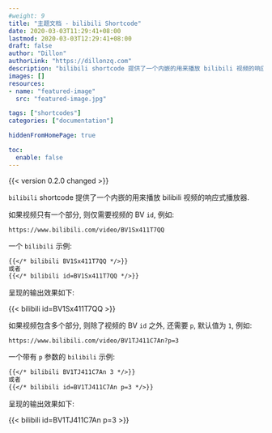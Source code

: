 ```yaml
---
#weight: 9
title: "主题文档 - bilibili Shortcode"
date: 2020-03-03T11:29:41+08:00
lastmod: 2020-03-03T12:29:41+08:00
draft: false
author: "Dillon"
authorLink: "https://dillonzq.com"
description: "bilibili shortcode 提供了一个内嵌的用来播放 bilibili 视频的响应式播放器."
images: []
resources:
- name: "featured-image"
  src: "featured-image.jpg"

tags: ["shortcodes"]
categories: ["documentation"]

hiddenFromHomePage: true

toc:
  enable: false
---
```


{{< version 0.2.0 changed >}}

`bilibili` shortcode 提供了一个内嵌的用来播放 bilibili 视频的响应式播放器.

<!--more-->

如果视频只有一个部分, 则仅需要视频的 BV `id`, 例如:

```code
https://www.bilibili.com/video/BV1Sx411T7QQ
```

一个 `bilibili` 示例:

```markdown
{{</* bilibili BV1Sx411T7QQ */>}}
或者
{{</* bilibili id=BV1Sx411T7QQ */>}}
```

呈现的输出效果如下:

{{< bilibili id=BV1Sx411T7QQ >}}

如果视频包含多个部分, 则除了视频的 BV `id` 之外, 还需要 `p`, 默认值为 `1`, 例如:

```code
https://www.bilibili.com/video/BV1TJ411C7An?p=3
```

一个带有 `p` 参数的 `bilibili` 示例:

```markdown
{{</* bilibili BV1TJ411C7An 3 */>}}
或者
{{</* bilibili id=BV1TJ411C7An p=3 */>}}
```

呈现的输出效果如下:

{{< bilibili id=BV1TJ411C7An p=3 >}}
